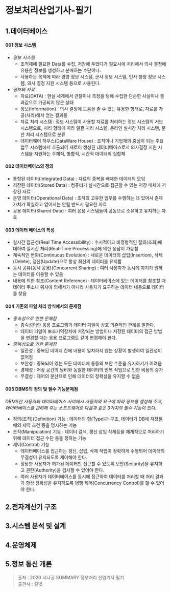 # 정보처리산업기사-필기

## 1.데이터베이스

#### 001 정보 시스템
  * *정보 시스템*
    * 조직체에 필요한 Data를 수집, 저장해 두었다가 필요시에 처리해서 의사 결정에 유용한 정보를 생성하고 분배하는 수단이다.
    * 사용하는 목적에 따라 경영 정보 시스템, 군사 정보 시스템, 인사 행정 정보 시스템, 의사 결정 지원 시스템 등으로 사용된다.
  * *정보와 자료*  
    * 자료(DATA) : 현실 세계에서 관찰이나 측정을 텅해 수집한 단순한 사실이나 결과값으로 가공되지 않은 상태
    * 정보(Information) : 의사 결정에 도움을 줄 수 있는 유용한 형태로, 자료를 가공(처리)해서 얻는 결과물
    * 자료 처리 시스템 : 정보 시스템이 사용할 자료를 처리하는 정보 시스템의 서브 시스템으로, 처리 형태에 따라 일괄 처리 시스템, 온라인 실시간 처리 시스템, 분산 처리 시스템으로 분류
    * 데이터웨어 하우스(DataWare House) : 조직이나 기업체의 중심이 되는 주요 업무 시스템에서 추출되어 새로이 생성된 데이터베이스로서 의사결정 지원 시스템을 지원하는 주체적, 통합적, 시간적 데이터의 집합체
     
#### 002 데이터베이스의 정의
 * 통합된 데이터(Integrated Data) : 자료의 중복을 배제한 데이터의 모임
 * 저장된 데이터(Stored Data) : 컴퓨터가 실시간으로 접근할 수 있는 저장 매체에 저장된 자료
 * 운영 데이터(Operational Data) : 조직의 고유한 업무를 수행하는 데 있어서 존재 가치가 확실하고 없어서는 안될 반드시 필요한 자료
 * 공용 데이터(Shared Data) : 여러 응용 시스템들이 공동으로 소유하고 유지하는 자료
 
#### 003 데이터 베이스의 특성
 * 실시간 접근성(Real Time Accessibility) : 수시적이고 비정형적인 질의(조회)에 대하여 실시간 처리(Real-Time Processing)에 의한 응답이 가능함
 * 계속적인 변화(Continuous Evolution) : 새로운 데이터의 삽입(Insertion), 삭제(Delete), 갱신(Update)으로 항상 최신의 데이터를 유지함
 * 동시 공유(동시 공용)(Concurrent Sharing) : 여러 사용자가 동시에 자기가 원하는 데이터를 이용할 수 있음
 * 내용에 의한 참조(Content Reference) : 데이터베이스에 있는 데이터를 참조할 때 데이터 주소나 위치에 의해서가 아니라 사용자가 요구하는 데이터 내용으로 데이터를 찾음
 
#### 004 기존의 파일 처리 방식에서의 문제점
 * *종속성으로 인한 문제점*
   * 종속성이란 응용 프로그램과 데이터 파일이 상호 의존적인 관계를 말한다.
   * 데이터 파일이 보조기억장치에 저장되는 방법이나 저장된 데이터의 접근 방법을 변경할 때는 응용 프로그램도 같이 변경해야 한다.
 * *중복성으로 인한 문제점*
   * 일관성 : 중복된 데이터 간에 내용이 일치하지 않는 상황이 발생하여 일관성이 없어짐
   * 보안성 : 중복되어 있는 모든 데이터에 동등의 보안 수준을 유지하기가 어려움
   * 경제성 : 저장 공간의 낭비와 동일한 데이터의 반복 작업으로 인한 비용의 증가
   * 무결성 : 제어의 분산으로 인해 데이터의 정확성을 유지할 수 없음
   
#### 005 DBMS의 정의 및 필수 기능문제점
_DBMS란 사용자와 데이터베이스 사이에서 사용자의 요구에 따라 정보를 생성해 주고, 데이터베이스를 관리해 주는 소프트웨어로 다음과 같은 3가지의 필수 기능이 있다._
 * 정의(조직)(Definition) 기능 : 데이터의 형(Type)과 구조, 데이터가 DB에 저장될 때의 제약 조건 등을 명시하는 기능
 * 조작(Manipulation) 기능 : 데이터 검색, 갱신 삽입 삭제등을 체계적으로 처리하기 위해 데이터 접근 수단 등을 정하는 기능
 * 제어(Control) 기능 
   * 데이터베이스를 접근하는 갱신, 삽입, 삭제 작업이 정확하게 수행되어 데이터의 무결성이 유지되도록 제어해야 한다.
   * 정당한 사용자가 허가된 데이터만 접근할 수 있도록 보안(Security)을 유지하고 권한(Authority)을 검사할 수 있어야 한다.
   * 여러 사용자가 데이터베이스를 동시에 접근하여 데이터를 처리할 때 처리 결과가 항상 정확성을 유지하도록 병행 제어(Concurrency Control)를 할 수 있어야 한다.
  
## 2.전자계산기 구조
## 3.시스템 분석 및 설계
## 4.운영체제
## 5.정보 통신 개론
> 출처 : 2020 시나공 SUMMARY 정보처리 산업기사 필기   
> 출판사 : 길벗
